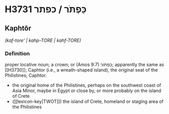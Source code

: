 # H3731 כַּפְתֹּר / כפתר

## Kaphtôr

_(kaf-tore' | kahp-TORE | kahf-TORE)_

### Definition

proper locative noun; a crown; or (Amos 9:7) כַּפְתּוֹר; apparently the same as [[H3730]]; Caphtor (i.e., a wreath-shaped island), the original seat of the Philistines; Caphtor.

- the original home of the Philistines, perhaps on the southwest coast of Asia Minor, maybe in Egypt or close by, or more probably on the island of Crete
- ([[lexicon-key|TWOT]]) the island of Crete, homeland or staging area of the Philistines
